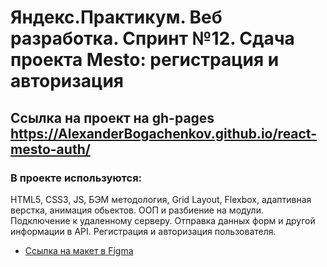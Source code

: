 # Яндекс.Практикум. Веб разработка. Спринт №12. Сдача проекта Mesto: регистрация и авторизация

## Ссылка на проект на gh-pages https://AlexanderBogachenkov.github.io/react-mesto-auth/

### В проекте используются:

HTML5, CSS3, JS, БЭМ методология, Grid Layout, Flexbox, адаптивная верстка, анимация обьектов. ООП и разбиение на модули. Подключение к удаленному серверу. Отправка данных форм и другой информации в API. Регистрация и авторизация пользователя.

- [Ссылка на макет в Figma](https://www.figma.com/file/5H3gsn5lIGPwzBPby9jAOo/Sprint-14-RU?node-id=0%3A1)
